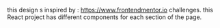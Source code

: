 this design s inspired by :
https://www.frontendmentor.io challenges.
this React project has different components for each section of the page.
